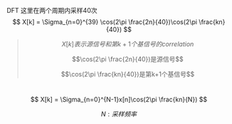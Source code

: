 DFT
这里在两个周期内采样40次
$$
X[k] = \Sigma_{n=0}^{39} \cos(2\pi \frac{2n}{40})\cos(2\pi \frac{kn}{40})
$$ 
> $$X[k]表示源信号和第k+1个基信号的correlation$$
>
> $$\cos(2\pi \frac{2n}{40})是源信号$$
> 
> $$\cos(2\pi \frac{kn}{40})是第k+1个基信号$$


&nbsp;
$$
X[k] = \Sigma_{n=0}^{N-1}x[n]\cos(2\pi \frac{kn}{N})
$$

$$N:采样频率$$